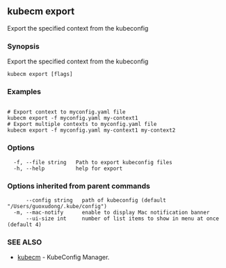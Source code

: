 ## kubecm export

Export the specified context from the kubeconfig

### Synopsis

Export the specified context from the kubeconfig

```
kubecm export [flags]
```

### Examples

```

# Export context to myconfig.yaml file
kubecm export -f myconfig.yaml my-context1
# Export multiple contexts to myconfig.yaml file
kubecm export -f myconfig.yaml my-context1 my-context2

```

### Options

```
  -f, --file string   Path to export kubeconfig files
  -h, --help          help for export
```

### Options inherited from parent commands

```
      --config string   path of kubeconfig (default "/Users/guoxudong/.kube/config")
  -m, --mac-notify      enable to display Mac notification banner
      --ui-size int     number of list items to show in menu at once (default 4)
```

### SEE ALSO

* [kubecm](kubecm.md)	 - KubeConfig Manager.


